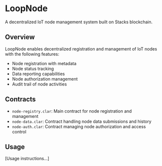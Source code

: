 # LoopNode
A decentralized IoT node management system built on Stacks blockchain.

## Overview
LoopNode enables decentralized registration and management of IoT nodes with the following features:
- Node registration with metadata
- Node status tracking
- Data reporting capabilities
- Node authorization management
- Audit trail of node activities

## Contracts
- `node-registry.clar`: Main contract for node registration and management
- `node-data.clar`: Contract handling node data submissions and history
- `node-auth.clar`: Contract managing node authorization and access control

## Usage
[Usage instructions...]
